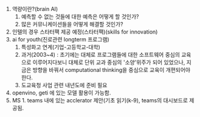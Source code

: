 1.  역량이란?(brain AI)
	1. 예측할 수 없는 것들에 대한 예측은 어떻게 할 것인가?
	2. 많은 커뮤니케이션들을 어떻게 해결할 것인가?
2. 인텔의 경우 스타터팩 제공 예정(스타터팩)(skills for innovation)
3. ai for youth(진로관련 longterm 프로그램)
	1. 특성화고 연계(기업-고등학교-대학) 
	2. 과거(2003~4) : 초기에는 대체로 프로그램들에 대한 소프트웨어 중심의 교육으로 이루어지다보니 대체로 단위 교과 중심의 '소양'위주가 되어 있었으나, 지금은 방향을 바꿔서 computational thinking을 중심으로 교육이 개편되어야 한다.
	3. 도교육청 사업 관련 내년도에 준비 필요
4. openvino, geti 에 있는 모델 활용이 가능함.
5. MS
		1. teams 내에 있는 acclerator 제안(기초 읽기(k-9), teams의 대시보드로 제공됨.